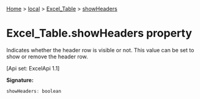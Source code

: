 [Home](./index) &gt; [local](local.md) &gt; [Excel\_Table](local.excel_table.md) &gt; [showHeaders](local.excel_table.showheaders.md)

# Excel\_Table.showHeaders property

Indicates whether the header row is visible or not. This value can be set to show or remove the header row. 

 \[Api set: ExcelApi 1.1\]

**Signature:**
```javascript
showHeaders: boolean
```
